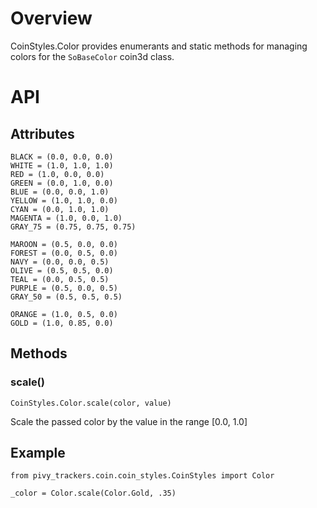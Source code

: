 # Overview

CoinStyles.Color provides enumerants and static methods for managing colors for the `SoBaseColor` coin3d class.

# API

## Attributes

    BLACK = (0.0, 0.0, 0.0)
    WHITE = (1.0, 1.0, 1.0)
    RED = (1.0, 0.0, 0.0)
    GREEN = (0.0, 1.0, 0.0)
    BLUE = (0.0, 0.0, 1.0)
    YELLOW = (1.0, 1.0, 0.0)
    CYAN = (0.0, 1.0, 1.0)
    MAGENTA = (1.0, 0.0, 1.0)
    GRAY_75 = (0.75, 0.75, 0.75)

    MAROON = (0.5, 0.0, 0.0)
    FOREST = (0.0, 0.5, 0.0)
    NAVY = (0.0, 0.0, 0.5)
    OLIVE = (0.5, 0.5, 0.0)
    TEAL = (0.0, 0.5, 0.5)
    PURPLE = (0.5, 0.0, 0.5)
    GRAY_50 = (0.5, 0.5, 0.5)

    ORANGE = (1.0, 0.5, 0.0)
    GOLD = (1.0, 0.85, 0.0)

## Methods

### scale()
    CoinStyles.Color.scale(color, value)
Scale the passed color by the value in the range [0.0, 1.0]

## Example

    from pivy_trackers.coin.coin_styles.CoinStyles import Color

    _color = Color.scale(Color.Gold, .35)